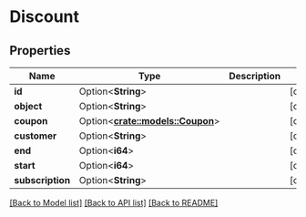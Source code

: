 # Discount

## Properties

Name | Type | Description | Notes
------------ | ------------- | ------------- | -------------
**id** | Option<**String**> |  | [optional]
**object** | Option<**String**> |  | [optional]
**coupon** | Option<[**crate::models::Coupon**](Coupon.md)> |  | [optional]
**customer** | Option<**String**> |  | [optional]
**end** | Option<**i64**> |  | [optional]
**start** | Option<**i64**> |  | [optional]
**subscription** | Option<**String**> |  | [optional]

[[Back to Model list]](../README.md#documentation-for-models) [[Back to API list]](../README.md#documentation-for-api-endpoints) [[Back to README]](../README.md)


